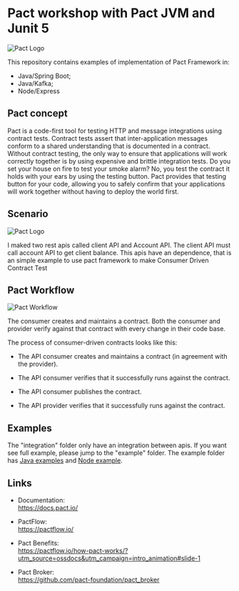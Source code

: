 # Pact workshop with Pact JVM and Junit 5

![Pact Logo](imgs/pact-logo.png)

This repository contains examples of implementation of Pact Framework in:
 - Java/Spring Boot;
 - Java/Kafka;
 - Node/Express

## Pact concept

Pact is a code-first tool for testing HTTP and message integrations using contract tests. Contract tests assert that inter-application messages conform to a shared understanding that is documented in a contract. Without contract testing, the only way to ensure that applications will work correctly together is by using expensive and brittle integration tests.
Do you set your house on fire to test your smoke alarm? No, you test the contract it holds with your ears by using the testing button. Pact provides that testing button for your code, allowing you to safely confirm that your applications will work together without having to deploy the world first.

## Scenario

![Pact Logo](imgs/rest-scenario.png)

I maked two rest apis called client API and Account API. The client API must call account API to get client balance. This apis have an dependence, that is an simple example to use pact framework to make Consumer Driven Contract Test

## Pact Workflow

![Pact Workflow](imgs/pact-workflow.png)

The consumer creates and maintains a contract. Both the consumer and provider verify against that contract with every change in their code base.

The process of consumer-driven contracts looks like this:

 - The API consumer creates and maintains a contract (in agreement with the provider).

 - The API consumer verifies that it successfully runs against the contract.

 - The API consumer publishes the contract.

 - The API provider verifies that it successfully runs against the contract.

## Examples

The "integration" folder only have an integration between apis. If you want see full example, please jump to the "example" folder. 
The example folder has [Java examples](https://github.com/martetech/dtp-pact/tree/master/example/java) and [Node example](https://github.com/martetech/dtp-pact/tree/master/example/node/one_consumer_one_producer).

## Links

 - Documentation: <br />
https://docs.pact.io/

- PactFlow: <br />
https://pactflow.io/

 - Pact Benefits: <br />
https://pactflow.io/how-pact-works/?utm_source=ossdocs&utm_campaign=intro_animation#slide-1

- Pact Broker: <br />
https://github.com/pact-foundation/pact_broker


